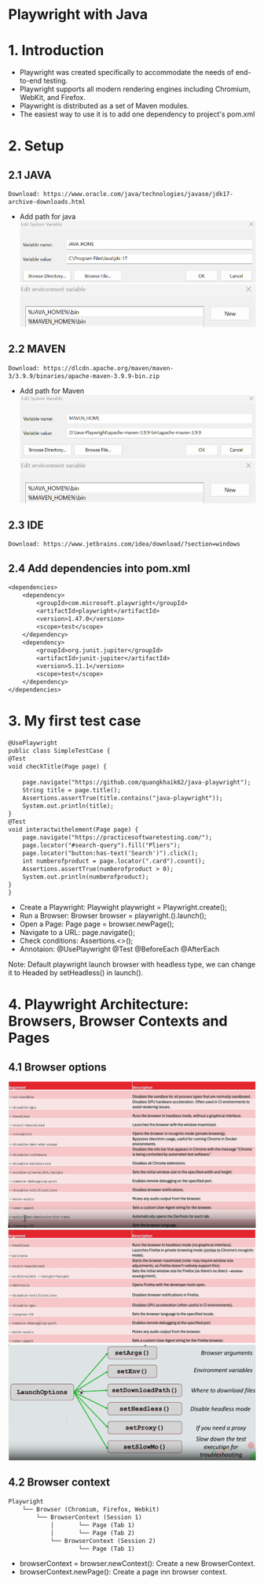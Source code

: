 Playwright with Java
===
# 1. Introduction
- Playwright was created specifically to accommodate the needs of end-to-end testing.
- Playwright supports all modern rendering engines including Chromium, WebKit, and Firefox.
- Playwright is distributed as a set of Maven modules.
- The easiest way to use it is to add one dependency to project's pom.xml 

# 2. Setup

## 2.1 JAVA 
    Download: https://www.oracle.com/java/technologies/javase/jdk17-archive-downloads.html
- Add path for java
![img.png](image/img.png)
![img_1.png](image/img_1.png)
## 2.2 MAVEN
    Download: https://dlcdn.apache.org/maven/maven-3/3.9.9/binaries/apache-maven-3.9.9-bin.zip
- Add path for Maven
![img_2.png](image/img_2.png)
![img_1.png](image/img_1.png)
## 2.3 IDE
    Download: https://www.jetbrains.com/idea/download/?section=windows
## 2.4 Add dependencies into pom.xml

    <dependencies>
        <dependency>
            <groupId>com.microsoft.playwright</groupId>
            <artifactId>playwright</artifactId>
            <version>1.47.0</version>
            <scope>test</scope>
        </dependency>
        <dependency>
            <groupId>org.junit.jupiter</groupId>
            <artifactId>junit-jupiter</artifactId>
            <version>5.11.1</version>
            <scope>test</scope>
        </dependency>
    </dependencies> 

# 3. My first test case
    @UsePlaywright
    public class SimpleTestCase {
    @Test
    void checkTitle(Page page) {

        page.navigate("https://github.com/quangkhaik62/java-playwright");
        String title = page.title();
        Assertions.assertTrue(title.contains("java-playwright"));
        System.out.println(title);
    }
    @Test
    void interactwithelement(Page page) {
        page.navigate("https://practicesoftwaretesting.com/");
        page.locator("#search-query").fill("Pliers");
        page.locator("button:has-text('Search')").click();
        int numberofproduct = page.locator(".card").count();
        Assertions.assertTrue(numberofproduct > 0);
        System.out.println(numberofproduct);
    }
    }

- Create a Playwright: Playwight playwright = Playwright.create();
- Run a Browser: Browser browser = playwright.<browser>().launch();
- Open a Page: Page page = browser.newPage();
- Navigate to a URL: page.navigate();
- Check conditions: Assertions.<>();
- Annotaion: @UsePlaywright @Test @BeforeEach @AfterEach

Note: Default playwright launch browser with headless type, we can change it to Headed by setHeadless() in launch().

# 4. Playwright Architecture: Browsers, Browser Contexts and Pages

## 4.1 Browser options
![img.png](image/img_3.png)
![img_4.png](image/img_4.png)
![img_5.png](image/img_5.png)

## 4.2 Browser context
    Playwright
        └── Browser (Chromium, Firefox, Webkit)
            └── BrowserContext (Session 1)
                │       └── Page (Tab 1)
                │       └── Page (Tab 2)
                └── BrowserContext (Session 2)
                        └── Page (Tab 1)

- browserContext = browser.newContext(): Create a new BrowserContext.
- browserContext.newPage(): Create a page inn browser context.